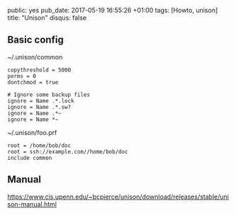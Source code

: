 public: yes
pub_date: 2017-05-19 16:55:26 +01:00
tags: [Howto, unison]
title: "Unison"
disqus: false

## Basic config

~/.unison/common

    copythreshold = 5000
    perms = 0
    dontchmod = true

    # Ignore some backup files
    ignore = Name .*.lock
    ignore = Name .*.sw?
    ignore = Name .*~
    ignore = Name *~

~/.unison/foo.prf

    root = /home/bob/doc
    root = ssh://example.com//home/bob/doc
    include common

## Manual

<https://www.cis.upenn.edu/~bcpierce/unison/download/releases/stable/unison-manual.html>
